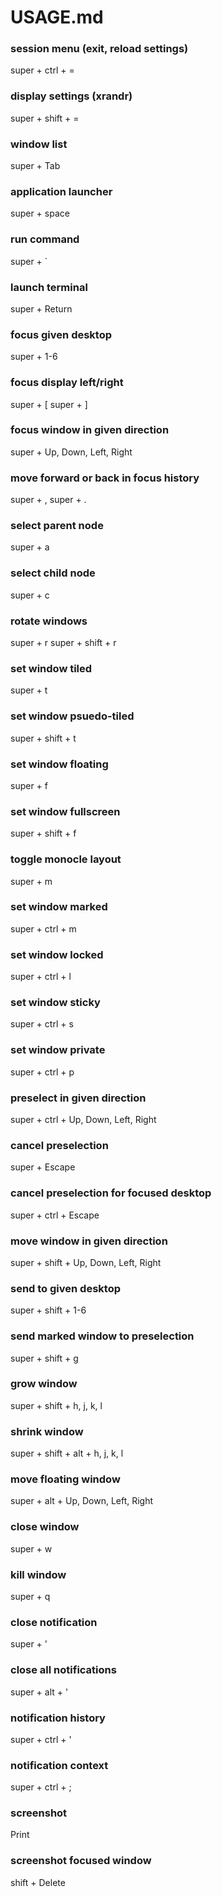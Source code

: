 # USAGE.md

### session menu (exit, reload settings)
super + ctrl + =

### display settings (xrandr)
super + shift + =

### window list
super + Tab

### application launcher
super + space

### run command
super + `

### launch terminal
super + Return

### focus given desktop
super + 1-6

### focus display left/right
super + [
super + ]

### focus window in given direction
super + Up, Down, Left, Right

### move forward or back in focus history
super + ,
super + .

### select parent node
super + a

### select child node
super + c

### rotate windows 
super + r
super + shift + r

### set window tiled
super + t

### set window psuedo-tiled
super + shift + t

### set window floating
super + f

### set window fullscreen
super + shift + f

### toggle monocle layout
super + m

### set window marked
super + ctrl + m

### set window locked
super + ctrl + l

### set window sticky
super + ctrl + s

### set window private
super + ctrl + p

### preselect in given direction
super + ctrl + Up, Down, Left, Right

### cancel preselection
super + Escape

### cancel preselection for focused desktop
super + ctrl + Escape

### move window in given direction
super + shift + Up, Down, Left, Right

### send to given desktop
super + shift + 1-6

### send marked window to preselection
super + shift + g

### grow window
super + shift + h, j, k, l

### shrink window
super + shift + alt + h, j, k, l

### move floating window
super + alt + Up, Down, Left, Right

### close window
super + w

### kill window
super + q

### close notification
super + '

### close all notifications
super + alt + '

### notification history
super + ctrl + '

### notification context
super + ctrl + ;

### screenshot
Print

### screenshot focused window
shift + Delete

